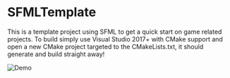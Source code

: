 # SFMLTemplate

This is a template project using SFML to get a quick start on game related projects.
To build simply use Visual Studio 2017+ with CMake support and open a new CMake project targeted to the CMakeLists.txt, it should generate and build straight away!

![Demo](https://github.com/Belfer/SFMLTemplate/blob/master/screenshots/Sponza.png)